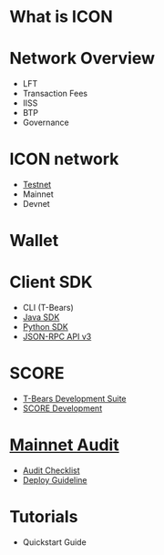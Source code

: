 # What is ICON

# Network Overview
  - LFT
  - Transaction Fees
  - IISS
  - BTP
  - Governance

# ICON network
  - [Testnet](/docs/ICON_testnet.html)
  - Mainnet
  - Devnet

# Wallet

# Client SDK
  - CLI (T-Bears)
  - [Java SDK](https://github.com/icon-project/icon-sdk-java/blob/master/quickstart/README.md)
  - [Python SDK](https://github.com/icon-project/icon-sdk-python/blob/master/README.md)
  - [JSON-RPC API v3](https://github.com/icon-project/icon-rpc-server/blob/master/docs/icon-json-rpc-v3.md)

# SCORE
  - [T-Bears Development Suite](https://github.com/icon-project/t-bears/blob/master/README.md)
  - [SCORE Development](https://github.com/icon-project/icon-service/blob/master/docs/dapp_guide.md)

# [Mainnet Audit](/docs/SCORE_audit.html)
  - [Audit Checklist](/docs/HowToWrite_SCORE_v0.4-ko.html)
  - [Deploy Guideline](/docs/SCOREDeployGuide_v0.3-ko.html)

# Tutorials
  - Quickstart Guide
